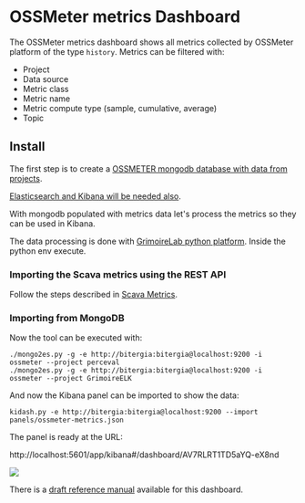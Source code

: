 # OSSMeter metrics Dashboard

The OSSMeter metrics dashboard shows all metrics collected by OSSMeter platform of the type `history`. Metrics can be filtered with:

* Project
* Data source
* Metric class
* Metric name
* Metric compute type (sample, cumulative, average)
* Topic


## Install

The first step is to create a [OSSMETER mongodb database with data from projects](/web-dashboards#init-ossmeter-mongodb-with-grimoirelab-data).

[Elasticsearch and Kibana will be needed also](/web-dashboards#install-elasticsearch-and-kibana).

With mongodb populated with metrics data let's process the metrics so they
can be used in Kibana.

The data processing is done with [GrimoireLab python platform](/web-dashboards#install-grimoirelab-python-env). Inside the python env execute.

### Importing the Scava metrics using the REST API

Follow the steps described in [Scava Metrics](/web-dashboards/scava-metrics#importing-the-scava-metrics-using-the-rest-api).


### Importing from MongoDB

Now the tool can be executed with:

```
./mongo2es.py -g -e http://bitergia:bitergia@localhost:9200 -i ossmeter --project perceval
./mongo2es.py -g -e http://bitergia:bitergia@localhost:9200 -i ossmeter --project GrimoireELK
```

And now the Kibana panel can be imported to show the data:

`kidash.py -e http://bitergia:bitergia@localhost:9200 --import panels/ossmeter-metrics.json`

The panel is ready at the URL:

http://localhost:5601/app/kibana#/dashboard/AV7RLRT1TD5aYQ-eX8nd

![](screenshot.png?raw=true)

There is a [draft reference manual](https://docs.google.com/document/d/1OJj6WNgAsR9UvWGOThIoyjucSMNH55B88qQ8e52NPVY/edit?usp=sharing) available for this dashboard.
